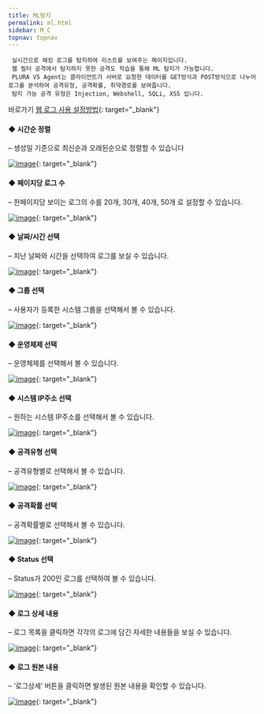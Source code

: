 ```yaml
---
title: ML탐지
permalink: ml.html
sidebar: M_C
topnav: topnav
---
```


     실시간으로 해킹 로그를 탐지하여 리스트를 보여주는 페이지입니다.
     웹 필터 공격에서 탐지하지 못한 공격도 학습을 통해 ML 탐지가 가능합니다.
     PLURA V5 Agent는 클라이언트가 서버로 요청한 데이터를 GET방식과 POST방식으로 나누어 로그를 분석하여 공격유형, 공격확률, 취약경로를 보여줍니다.
     탐지 가능 공격 유형은 Injection, Webshell, SQLi, XSS 입니다. 

바로가기  [웹 로그 사용 설정방법](http://blog.plura.io/?p=8556){: target="_blank"}

 

#### ◆ 시간순 정렬
– 생성일 기준으로 최신순과 오래된순으로 정렬할 수 있습니다

[![image](/docs/images/Manual/common/ml/1.png)](/docs/images/Manual/common/ml/1.png){: target="_blank"}
 
#### ◆ 페이지당 로그 수
– 한페이지당 보이는 로그의 수를 20개, 30개, 40개, 50개 로 설정할 수 있습니다.

[![image](/docs/images/Manual/common/ml/2.png)](/docs/images/Manual/common/ml/2.png){: target="_blank"}

#### ◆ 날짜/시간 선택
– 지난 날짜와 시간을 선택하여 로그를 보실 수 있습니다.

[![image](/docs/images/Manual/common/ml/3.png)](/docs/images/Manual/common/ml/3.png){: target="_blank"} 

#### ◆ 그룹 선택
– 사용자가 등록한 시스템 그룹을 선택해서 볼 수 있습니다.

[![image](/docs/images/Manual/common/ml/4.png)](/docs/images/Manual/common/ml/4.png){: target="_blank"} 

#### ◆ 운영체제 선택
– 운영체제를 선택해서 볼 수 있습니다.

[![image](/docs/images/Manual/common/ml/5.png)](/docs/images/Manual/common/ml/5.png){: target="_blank"} 

#### ◆ 시스템 IP주소 선택
– 원하는 시스템 IP주소를 선택해서 볼 수 있습니다.

[![image](/docs/images/Manual/common/ml/6.png)](/docs/images/Manual/common/ml/6.png){: target="_blank"} 

#### ◆ 공격유형 선택
– 공격유형별로 선택해서 볼 수 있습니다.

[![image](/docs/images/Manual/common/ml/7.png)](/docs/images/Manual/common/ml/7.png){: target="_blank"} 

#### ◆ 공격확률 선택
– 공격확률별로 선택해서 볼 수 있습니다.

[![image](/docs/images/Manual/common/ml/8.png)](/docs/images/Manual/common/ml/8.png){: target="_blank"} 

#### ◆ Status 선택
– Status가 200인 로그를 선택하여 볼 수 있습니다.

[![image](/docs/images/Manual/common/ml/9.png)](/docs/images/Manual/common/ml/9.png){: target="_blank"} 

#### ◆ 로그 상세 내용
– 로그 목록을 클릭하면 각각의 로그에 담긴 자세한 내용들을 보실 수 있습니다.

[![image](/docs/images/Manual/common/ml/10.png)](/docs/images/Manual/common/ml/10.png){: target="_blank"} 

#### ◆ 로그 원본 내용
– ‘로그상세’ 버튼을 클릭하면 발생된 원본 내용을 확인할 수 있습니다.

[![image](/docs/images/Manual/common/ml/11.png)](/docs/images/Manual/common/ml/11.png){: target="_blank"}
 